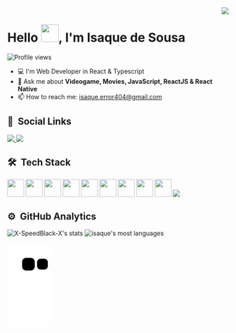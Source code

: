

<img align= 'right' height='500em'  src='https://raw.githubusercontent.com/gist/isaqu3d/63f61d03c0ec4d7be3ff52fe96d85689/raw/7a187972f5d6dc1a73637a3830326a20d5aaeb48/profilecard.svg' />
<h1 align="left">Hello <img src="https://raw.githubusercontent.com/kaueMarques/kaueMarques/master/hi.gif" width="40x" height='40px'>, I'm Isaque de Sousa</h1>
<p align="left"> <img src="https://komarev.com/ghpvc/?username=X-SpeedBlack-X&color=blueviolet" alt="Profile views" /> </p>

<!--
**X-SpeedBlack-X/X-SpeedBlack-X** is a ✨ _special_ ✨ repository because its `README.md` (this file) appears on your GitHub profile.
<img href=''https://raw.githubusercontent.com/gist/X-SpeedBlack-X/63f61d03c0ec4d7be3ff52fe96d85689/raw/7a187972f5d6dc1a73637a3830326a20d5aaeb48/profilecard.svg />

Here are some ideas to get you started:

- 🔭 I’m currently working on ...
- 🌱 I’m currently learning ...
- 👯 I’m looking to collaborate on ...
- 🤔 I’m looking for help with ...
...
- 📫 How to reach me: ...
- 😄 Pronouns: ...
- ⚡ Fun fact: ...
-->
- 💻 I'm Web Developer in React & Typescript
- 💬 Ask me about **Videogame, Movies, JavaScript, ReactJS & React Native** 
- 📫 How to reach me: isaque.error404@gmail.com

## 📱 &nbsp;Social Links
<div> 
  <a href="https://www.linkedin.com/in/isaque-de-sousa/" target="_blank"> 
 <img src="https://img.shields.io/badge/LinkedIn-0077B5?style=for-the-badge&logo=linkedin&logoColor=white"/>
 </a>
 <a href="https://instagram.com/_isaque.s_" target="_blank">
 <img src="https://img.shields.io/badge/Instagram-E4405F?style=for-the-badge&logo=instagram&logoColor=white" />
 </a>
  <!-- 
  <a href="mailto:isaque.error404@gmail.com" target="_blank"> 
 <img src="https://img.shields.io/badge/Gmail-D14836?style=for-the-badge&logo=gmail&logoColor=white"/>
 </a>
 -->

</div>

## 🛠 &nbsp;Tech Stack
<div display="flex">
 <img width="38px" height="40px" src="https://cdn.jsdelivr.net/gh/devicons/devicon/icons/html5/html5-plain.svg" />         
 <img width="38px" height="40px" src="https://cdn.jsdelivr.net/gh/devicons/devicon/icons/css3/css3-plain.svg" />
 <img width="38px" height="40px" src="https://cdn.jsdelivr.net/gh/devicons/devicon/icons/javascript/javascript-plain.svg" />
 <img width="38px" height="40px"  src="https://cdn.jsdelivr.net/gh/devicons/devicon/icons/nextjs/nextjs-original-wordmark.svg" />

 <img width="38px" height="40px" src="https://cdn.jsdelivr.net/gh/devicons/devicon/icons/react/react-original-wordmark.svg" />
 <img width="38px" height="40px" src="https://cdn.jsdelivr.net/gh/devicons/devicon/icons/typescript/typescript-plain.svg" /> 
 <img width="38px" height="40px"  src="https://cdn.jsdelivr.net/gh/devicons/devicon/icons/nodejs/nodejs-original.svg" />    
 <img width="38px" height="40px" src="https://cdn.jsdelivr.net/gh/devicons/devicon/icons/tailwindcss/tailwindcss-plain.svg" />
 <img width="38px" height="40px" src="https://cdn.jsdelivr.net/gh/devicons/devicon/icons/git/git-original.svg" />
<img widht="38px" height="40px" src="https://cdn.jsdelivr.net/gh/devicons/devicon/icons/linux/linux-original.svg" />
</div>


          

## ⚙️ &nbsp;GitHub Analytics

<div align="left">
<img width="490em" src="https://github-readme-stats.vercel.app/api?username=isaqu3d&show_icons=true&theme=radical" alt="X-SpeedBlack-X's stats"/>
<img width="490em" src="https://github-readme-stats.vercel.app/api/top-langs/?username=isaqu3d&layout=compact&theme=radical" alt="isaque's most languages"/>
</div>


 
  ![Snake animation](https://github.com/isaqu3d/isaqu3d/blob/output/github-contribution-grid-snake.svg)
 

